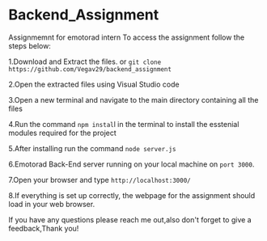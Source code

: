# Backend_Assignment

Assignmemnt for emotorad intern
To access the assignment follow the steps below:

1.Download and Extract the files. or `git clone https://github.com/Vegav29/backend_assignment`

2.Open the extracted files using Visual Studio code

3.Open a new terminal and navigate to the main directory containing all the files

4.Run the command `npm instal`l in the terminal to install the esstenial modules required for the project

5.After installing run the command  `node server.js`

6.Emotorad Back-End server running on your local machine on `port 3000`.

7.Open your browser and type `http://localhost:3000/`

8.If everything is set up correctly, the webpage for the assignment should load in your web browser.

If you have any questions please reach me out,also don't forget to give a feedback,Thank you!
